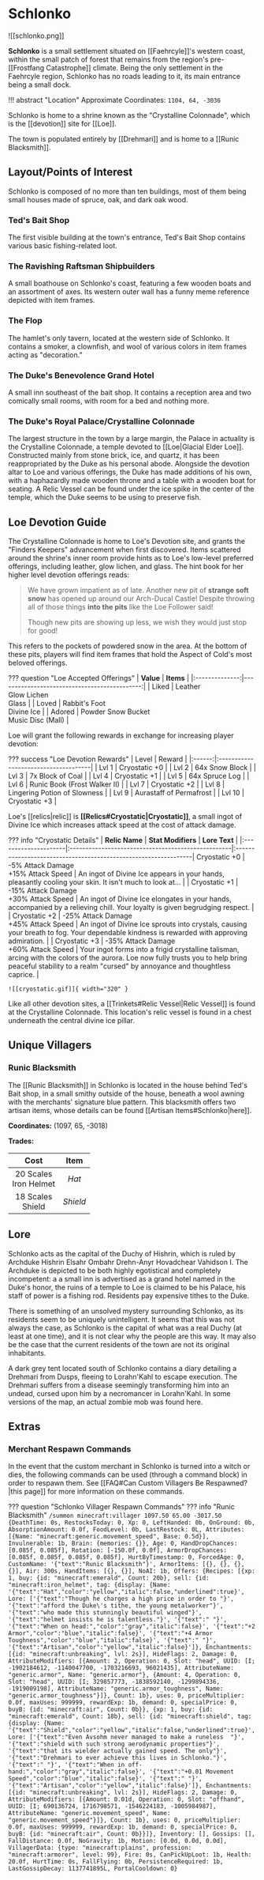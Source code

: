 # Schlonko

![[schlonko.png]]

**Schlonko** is a small settlement situated on [[Faehrcyle]]'s western coast, within the small patch of forest that remains from the region's pre-[[Frostfang Catastrophe]] climate. Being the only settlement in the Faehrcyle region, Schlonko has no roads leading to it, its main entrance being a small dock.

!!! abstract "Location"
    Approximate Coordinates: `1104, 64, -3036`

Schlonko is home to a shrine known as the "Crystalline Colonnade", which is the [[devotion]] site for [[Loe]].

The town is populated entirely by [[Drehmari]] and is home to a [[Runic Blacksmith]].

## Layout/Points of Interest

Schlonko is composed of no more than ten buildings, most of them being small houses made of spruce, oak, and dark oak wood. 

### Ted's Bait Shop

The first visible building at the town's entrance, Ted's Bait Shop contains various basic fishing-related loot.

### The Ravishing Raftsman Shipbuilders

A small boathouse on Schlonko's coast, featuring a few wooden boats and an assortment of axes. Its western outer wall has a funny meme reference depicted with item frames.

### The Flop

The hamlet's only tavern, located at the western side of Schlonko. It contains a smoker, a clownfish, and wool of various colors in item frames acting as "decoration."

### The Duke's Benevolence Grand Hotel

A small inn southeast of the bait shop. It contains a reception area and two comically small rooms, with room for a bed and nothing more.

### The Duke's Royal Palace/Crystalline Colonnade

The largest structure in the town by a large margin, the Palace in actuality is the Crystalline Colonnade, a temple devoted to [[Loe|Glacial Elder Loe]]. Constructed mainly from stone brick, ice, and quartz, it has been reappropriated by the Duke as his personal abode. Alongside the devotion altar to Loe and various offerings, the Duke has made additions of his own, with a haphazardly made wooden throne and a table with a wooden boat for seating. A Relic Vessel can be found under the ice spike in the center of the temple, which the Duke seems to be using to preserve fish. 

## Loe Devotion Guide

The Crystalline Colonnade is home to Loe's Devotion site, and grants the "Finders Keepers" advancement when first discovered. Items scattered around the shrine's inner room provide hints as to Loe's low-level preferred offerings, including leather, glow lichen, and glass. The hint book for her higher level devotion offerings reads:

> We have grown impatient as of late. Another new pit of **strange soft snow** has opened up around our Arch-Ducal Castle! Despite throwing all of those things **into the pits** like the Loe Follower said!
>
> Though new pits are showing up less, we wish they would just stop for good!

This refers to the pockets of powdered snow in the area. At the bottom of these pits, players will find item frames that hold the Aspect of Cold's most beloved offerings.

??? question "Loe Accepted Offerings"
    | **Value**      | **Items**                                  |
    |:--------------:|---------------------------------------------:|
    | Liked          | Leather <br>Glow Lichen <br>Glass                |
    | Loved          | Rabbit's Foot <br>Divine Ice                     |
    | Adored         | Powder Snow Bucket <br>Music Disc (Mall)        |
    
Loe will grant the following rewards in exchange for increasing player devotion:

??? success "Loe Devotion Rewards"
    | Level  | Reward                               |
    |:------:|:-------------------------------------|
    | Lvl 1  | Cryostatic +0                        |
    | Lvl 2  | 64x Snow Block                       |
    | Lvl 3  | 7x Block of Coal                     |
    | Lvl 4  | Cryostatic +1                        |
    | Lvl 5  | 64x Spruce Log                       |
    | Lvl 6  | Runic Book (Frost Walker II)         |
    | Lvl 7  | Cryostatic +2                        |
    | Lvl 8  | Lingering Potion of Slowness         |
    | Lvl 9  | Aurastaff of Permafrost              |
    | Lvl 10 | Cryostatic +3                        |

Loe's [[relics|relic]] is **[[Relics#Cryostatic|Cryostatic]]**, a small ingot of Divine Ice which increases attack speed at the cost of attack damage.

??? info "Cryostatic Details"
    | **Relic Name**       | **Stat Modifiers**                                 | **Lore Text**                                                   |
    |:---------------------|:---------------------------------------------------|:----------------------------------------------------------------|
     Cryostatic +0        | -5% Attack Damage <br>+15% Attack Speed             | An ingot of Divine Ice appears in your hands, pleasantly cooling your skin. It isn't much to look at... |
    | Cryostatic +1        | -15% Attack Damage <br>+30% Attack Speed           | An ingot of Divine Ice elongates in your hands, accompanied by a relieving chill. Your loyalty is given begrudging respect. |
    | Cryostatic +2        | -25% Attack Damage <br>+45% Attack Speed           | An ingot of Divine Ice sprouts into crystals, causing your breath to fog. Your dependable kindness is rewarded with approving admiration. |
    | Cryostatic +3        | -35% Attack Damage <br>+60% Attack Speed           | Your ingot forms into a frigid crystalline talisman, arcing with the colors of the aurora. Loe now fully trusts you to help bring peaceful stability to a realm "cursed" by annoyance and thoughtless caprice. |

    ![[cryostatic.gif]]{ width="320" }

Like all other devotion sites, a [[Trinkets#Relic Vessel|Relic Vessel]] is found at the Crystalline Colonnade. This location's relic vessel is found in a chest underneath the central divine ice pillar.

## Unique Villagers

### Runic Blacksmith

The [[Runic Blacksmith]] in Schlonko is located in the house behind Ted's Bait shop, in a small smithy outside of the house, beneath a wool awning with the merchants' signature blue pattern. This blacksmith offers two artisan items, whose details can be found [[Artisan Items#Schlonko|here]].

**Coordinates:** (1097, 65, -3018)

**Trades:**

|  **Cost**  | **Item** |
|:----------:|:---------------------------:|
| 20 Scales <br> Iron Helmet | *Hat* |
| 18 Scales <br> Shield | *Shield* |

## Lore

Schlonko acts as the capital of the Duchy of Hishrin, which is ruled by Archduke Hishrin Elsahr Ombahr Drehn-Anyr Hovadchear Vahidson I. The Archduke is depicted to be both highly egotistical and completely incompetent: a a small inn is advertised as a grand hotel named in the Duke's honor, the ruins of a temple to Loe is claimed to be his Palace, his staff of power is a fishing rod. Residents pay expensive tithes to the Duke.

There is something of an unsolved mystery surrounding Schlonko, as its residents seem to be uniquely unintelligent. It seems that this was not always the case, as Schlonko is the capital of what was a real Duchy (at least at one time), and it is not clear why the people are this way. It may also be the case that the current residents of the town are not its original inhabitants.

A dark grey tent located south of Schlonko contains a diary detailing a Drehmari from Dusps, fleeing to Lorahn'Kahl to escape execution. The Drehmari suffers from a disease seemingly transforming him into an undead, cursed upon him by a necromancer in Lorahn'Kahl. In some versions of the map, an actual zombie mob was found here.

## Extras

### Merchant Respawn Commands

In the event that the custom merchant in Schlonko is turned into a witch or dies, the following commands can be used (through a command block) in order to respawn them. See [[FAQ#Can Custom Villagers Be Respawned?|this page]] for more information on these commands.

??? question "Schlonko Villager Respawn Commands"
    ??? info "Runic Blacksmith"
        `/summon minecraft:villager 1097.50 65.00 -3017.50 {DeathTime: 0s, RestocksToday: 0, Xp: 0, LeftHanded: 0b, OnGround: 0b, AbsorptionAmount: 0.0f, FoodLevel: 0b, LastRestock: 0L, Attributes: [{Name: "minecraft:generic.movement_speed", Base: 0.5d}], Invulnerable: 1b, Brain: {memories: {}}, Age: 0, HandDropChances: [0.085f, 0.085f], Rotation: [-150.0f, 0.0f], ArmorDropChances: [0.085f, 0.085f, 0.085f, 0.085f], HurtByTimestamp: 0, ForcedAge: 0, CustomName: '{"text":"Runic Blacksmith"}', ArmorItems: [{}, {}, {}, {}], Air: 300s, HandItems: [{}, {}], NoAI: 1b, Offers: {Recipes: [{xp: 1, buy: {id: "minecraft:emerald", Count: 20b}, sell: {id: "minecraft:iron_helmet", tag: {display: {Name: '{"text":"Hat","color":"yellow","italic":false,"underlined":true}', Lore: ['{"text":"Though he charges a high price in order to "}', '{"text":"afford the Duke\'s tithe, the young metalworker"}', '{"text":"who made this stunningly beautiful winged"}', '{"text":"helmet insists he is talentless."}', '{"text":" "}', '{"text":"When on head:","color":"gray","italic":false}', '{"text":"+2 Armor","color":"blue","italic":false}', '{"text":"+4 Armor Toughness","color":"blue","italic":false}', '{"text":" "}', '{"text":"Artisan","color":"yellow","italic":false}']}, Enchantments: [{id: "minecraft:unbreaking", lvl: 2s}], HideFlags: 2, Damage: 0, AttributeModifiers: [{Amount: 2, Operation: 0, Slot: "head", UUID: [I; -1902184612, -1140047700, -1703216693, 96021435], AttributeName: "generic.armor", Name: "generic.armor"}, {Amount: 4, Operation: 0, Slot: "head", UUID: [I; 329857773, -1838592140, -1299894336, -1919009198], AttributeName: "generic.armor_toughness", Name: "generic.armor_toughness"}]}, Count: 1b}, uses: 0, priceMultiplier: 0.0f, maxUses: 999999, rewardExp: 1b, demand: 0, specialPrice: 0, buyB: {id: "minecraft:air", Count: 0b}}, {xp: 1, buy: {id: "minecraft:emerald", Count: 18b}, sell: {id: "minecraft:shield", tag: {display: {Name: '{"text":"Shield","color":"yellow","italic":false,"underlined":true}', Lore: ['{"text":"Even Avsohm never managed to make a runeless  "}', '{"text":"shield with such strong aerodynamic properties"}', '{"text":"that its wielder actually gained speed. The only"}', '{"text":"Drehmari to ever achieve this lives in Schlonko."}', '{"text":" "}', '{"text":"When in off-hand:","color":"gray","italic":false}', '{"text":"+0.01 Movement Speed","color":"blue","italic":false}', '{"text":" "}', '{"text":"Artisan","color":"yellow","italic":false}']}, Enchantments: [{id: "minecraft:unbreaking", lvl: 2s}], HideFlags: 2, Damage: 0, AttributeModifiers: [{Amount: 0.01d, Operation: 0, Slot: "offhand", UUID: [I; 690136724, 1716798571, -1546224183, -1005984987], AttributeName: "generic.movement_speed", Name: "generic.movement_speed"}]}, Count: 1b}, uses: 0, priceMultiplier: 0.0f, maxUses: 999999, rewardExp: 1b, demand: 0, specialPrice: 0, buyB: {id: "minecraft:air", Count: 0b}}]}, Inventory: [], Gossips: [], FallDistance: 0.0f, NoGravity: 1b, Motion: [0.0d, 0.0d, 0.0d], VillagerData: {type: "minecraft:plains", profession: "minecraft:armorer", level: 99}, Fire: 0s, CanPickUpLoot: 1b, Health: 20.0f, HurtTime: 0s, FallFlying: 0b, PersistenceRequired: 1b, LastGossipDecay: 1137741895L, PortalCooldown: 0}`